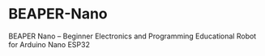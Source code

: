 # BEAPER-Nano
 BEAPER Nano – Beginner Electronics and Programming Educational Robot for Arduino Nano ESP32
